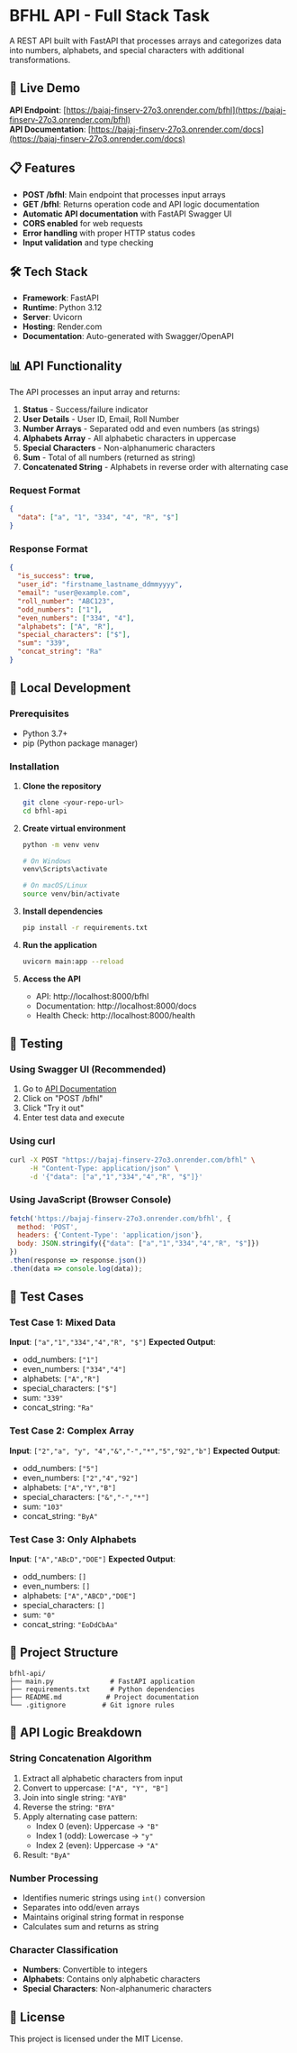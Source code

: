 
# BFHL API - Full Stack Task

A REST API built with FastAPI that processes arrays and categorizes data into numbers, alphabets, and special characters with additional transformations.

## 🚀 Live Demo

**API Endpoint**: [https://bajaj-finserv-27o3.onrender.com/bfhl](https://bajaj-finserv-27o3.onrender.com/bfhl)  
**API Documentation**: [https://bajaj-finserv-27o3.onrender.com/docs](https://bajaj-finserv-27o3.onrender.com/docs)

## 📋 Features

- **POST /bfhl**: Main endpoint that processes input arrays
- **GET /bfhl**: Returns operation code and API logic documentation
- **Automatic API documentation** with FastAPI Swagger UI
- **CORS enabled** for web requests
- **Error handling** with proper HTTP status codes
- **Input validation** and type checking

## 🛠️ Tech Stack

- **Framework**: FastAPI
- **Runtime**: Python 3.12
- **Server**: Uvicorn
- **Hosting**: Render.com
- **Documentation**: Auto-generated with Swagger/OpenAPI

## 📊 API Functionality

The API processes an input array and returns:

1. **Status** - Success/failure indicator
2. **User Details** - User ID, Email, Roll Number
3. **Number Arrays** - Separated odd and even numbers (as strings)
4. **Alphabets Array** - All alphabetic characters in uppercase
5. **Special Characters** - Non-alphanumeric characters
6. **Sum** - Total of all numbers (returned as string)
7. **Concatenated String** - Alphabets in reverse order with alternating case

### Request Format
```json
{
  "data": ["a", "1", "334", "4", "R", "$"]
}
```

### Response Format
```json
{
  "is_success": true,
  "user_id": "firstname_lastname_ddmmyyyy",
  "email": "user@example.com",
  "roll_number": "ABC123",
  "odd_numbers": ["1"],
  "even_numbers": ["334", "4"],
  "alphabets": ["A", "R"],
  "special_characters": ["$"],
  "sum": "339",
  "concat_string": "Ra"
}
```

## 🔧 Local Development

### Prerequisites
- Python 3.7+
- pip (Python package manager)

### Installation

1. **Clone the repository**
   ```bash
   git clone <your-repo-url>
   cd bfhl-api
   ```

2. **Create virtual environment**
   ```bash
   python -m venv venv
   
   # On Windows
   venv\Scripts\activate
   
   # On macOS/Linux
   source venv/bin/activate
   ```

3. **Install dependencies**
   ```bash
   pip install -r requirements.txt
   ```

4. **Run the application**
   ```bash
   uvicorn main:app --reload
   ```

5. **Access the API**
   - API: http://localhost:8000/bfhl
   - Documentation: http://localhost:8000/docs
   - Health Check: http://localhost:8000/health

## 🧪 Testing

### Using Swagger UI (Recommended)
1. Go to [API Documentation](https://bajaj-finserv-27o3.onrender.com/docs)
2. Click on "POST /bfhl"
3. Click "Try it out"
4. Enter test data and execute

### Using curl
```bash
curl -X POST "https://bajaj-finserv-27o3.onrender.com/bfhl" \
     -H "Content-Type: application/json" \
     -d '{"data": ["a","1","334","4","R", "$"]}'
```

### Using JavaScript (Browser Console)
```javascript
fetch('https://bajaj-finserv-27o3.onrender.com/bfhl', {
  method: 'POST',
  headers: {'Content-Type': 'application/json'},
  body: JSON.stringify({"data": ["a","1","334","4","R", "$"]})
})
.then(response => response.json())
.then(data => console.log(data));
```

## 📝 Test Cases

### Test Case 1: Mixed Data
**Input**: `["a","1","334","4","R", "$"]`
**Expected Output**:
- odd_numbers: `["1"]`
- even_numbers: `["334","4"]`
- alphabets: `["A","R"]`
- special_characters: `["$"]`
- sum: `"339"`
- concat_string: `"Ra"`

### Test Case 2: Complex Array
**Input**: `["2","a", "y", "4","&","-","*","5","92","b"]`
**Expected Output**:
- odd_numbers: `["5"]`
- even_numbers: `["2","4","92"]`
- alphabets: `["A","Y","B"]`
- special_characters: `["&","-","*"]`
- sum: `"103"`
- concat_string: `"ByA"`

### Test Case 3: Only Alphabets
**Input**: `["A","ABcD","DOE"]`
**Expected Output**:
- odd_numbers: `[]`
- even_numbers: `[]`
- alphabets: `["A","ABCD","DOE"]`
- special_characters: `[]`
- sum: `"0"`
- concat_string: `"EoDdCbAa"`

## 📂 Project Structure

```
bfhl-api/
├── main.py              # FastAPI application
├── requirements.txt     # Python dependencies
├── README.md           # Project documentation
└── .gitignore         # Git ignore rules
```

## 🔄 API Logic Breakdown

### String Concatenation Algorithm
1. Extract all alphabetic characters from input
2. Convert to uppercase: `["A", "Y", "B"]`
3. Join into single string: `"AYB"`
4. Reverse the string: `"BYA"`
5. Apply alternating case pattern:
   - Index 0 (even): Uppercase → `"B"`
   - Index 1 (odd): Lowercase → `"y"`
   - Index 2 (even): Uppercase → `"A"`
6. Result: `"ByA"`

### Number Processing
- Identifies numeric strings using `int()` conversion
- Separates into odd/even arrays
- Maintains original string format in response
- Calculates sum and returns as string

### Character Classification
- **Numbers**: Convertible to integers
- **Alphabets**: Contains only alphabetic characters
- **Special Characters**: Non-alphanumeric characters

## 📄 License

This project is licensed under the MIT License.
